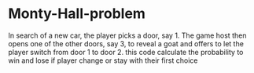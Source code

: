 # Monty-Hall-problem
In search of a new car, the player picks a door, say 1. 
The game host then opens one of the other doors, say 3, to reveal a goat and offers to let the player switch from door 1 to door 2.
this code calculate the probability to win and lose if player change or stay with their first choice
